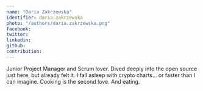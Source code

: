 ```yaml
---
name: "Daria Zakrzewska"
identifier: daria.zakrzewska
photo: "/authors/daria.zakrzewska.png"
facebook:
twitter:
linkedin:
github: 
contribution:
---
```

Junior Project Manager and Scrum lover. Dived deeply into the open source just
here, but already felt it. I fall asleep with crypto charts... or faster than I
can imagine. Cooking is the second love. And eating.

